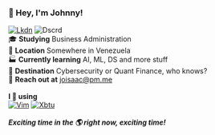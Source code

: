 ### :wave: Hey, I'm Johnny!
[![Lkdn](https://img.shields.io/badge/linkedin-%230077B5.svg?&style=for-the-badge&logo=linkedin&logoColor=white)](https://linkedin.com/in/johnny-vergara/)  ![Dscrd](https://img.shields.io/badge/mrwonderful9176-7289DA?&style=for-the-badge&logo=discord&logoColor=white)<br/>
:mortar_board: **Studying** Business Administration<br/>
:round_pushpin: **Location** Somewhere in Venezuela<br/>
:factory: **Currently learning** AI, ML, DS and more stuff<br/>
:triangular_flag_on_post: **Destination** Cybersecurity or Quant Finance, who knows?<br/>
:email: **Reach out at** joisaac@pm.me<br/><br/>
**I :blue_heart: using**<br/>
[![Vim](https://img.shields.io/badge/vim-019733?&style=for-the-badge&logo=vim&logoColor=white)](https://www.vim.org/)  [![Xbtu](https://img.shields.io/badge/xubuntu-2284F2?&style=for-the-badge&logo=xfce&logoColor=white)](https://xubuntu.org/)<br/><br/>
***Exciting time in the :earth_americas: right now, exciting time!***
